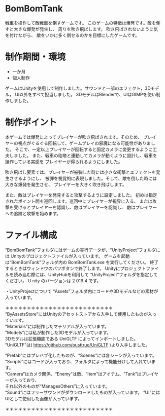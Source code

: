 # BomBomTank
戦車を操作して敵戦車を倒すゲームです。
このゲームの特徴は爆発です。敵を倒すと大きな爆発が発生し、
周りを吹き飛ばします。 吹き飛ばされないように気を付けながら、
敵をいかに多く倒せるのかを目標にしたゲームです。

# 制作期間・環境
- 一か月
- 個人制作

ゲームはUnityを使用して制作しました。サウンドと一部のエフェクト，3Dモデル，
UI以外をすべて担当しました。
3DモデルはBlenderで、UIはGIMPを使い制作しました。

# 制作ポイント
本ゲームでは爆発によってプレイヤーが吹き飛ばされます。そのため、
プレイヤーの視点がぐるぐる回転して、ゲームプレイの邪魔になる可能性がありました。
そこで、一定以上プレイヤーが回転すると固定カメラに変更するように工夫しました。
また、戦車の砲塔と連動してカメラが動くように設計し、戦車を操作している実感を
プレイヤーが得られるようにしました。

吹き飛ばし要素では、プレイヤーが被弾した時には小さな衝撃とエフェクトを発生させるようにし、
被弾を視覚的に表現しました。そして、敵を倒した時には大きな爆発を発生させ、
プレイヤーを大きく吹き飛ばします。

また、敵はプレイヤーを発見すると攻撃するように設定しました。
初めは指定されたポイント間を巡回します。巡回中にプレイヤーが視界に入る、
または攻撃を受けるとプレイヤーを認識し、敵はプレイヤーを認識し、
敵はプレイヤーへの追跡と攻撃を始めます。

# ファイル構成
“BomBomTank”フォルダにはゲームの実行データが、“UnityProject”フォルダには
Unityのプロジェクトファイルが入っています。
ゲームを起動は“BomBomTank”フォルダ内の BomBomTank.exe を実行してください。
終了するときはウィンドウのバツボタンで終了します。
Unityにプロジェクトファイルを読み込む際には、UnityHubを利用して
“UnityProject”フォルダを指定してください。
U nity のバージョンは 2 019.4 です。

・UnityProjectについて
“Assets”フォルダ内にコードや3Dモデルなどの素材が入っています。

＊＊＊＊＊＊＊＊＊＊＊＊＊＊＊＊＊＊＊＊＊＊＊＊＊  
“ByAssetsStore”にはUnityのアセットストアから入手して使用したものが入っています。  
“Materials”には制作したマテリアルが入っています。  
“Models”には私が制作した3Dモデルが入っています。  
3Dモデルは拡張機能である UniGLTF によってインポートしました。  
“UniGLTF”は( https://github.com/ousttrue/UniGLTF )より入手しました。  

“Prefab”にはプレハブ化したものが、“Scenes”には各シーンが入っています。  
“Scripts”にはコードが入っており、フォルダによって機能分けして入れています。  
“Camera”はカメラ関係、“Enemy”は敵、“Item”はアイテム、“Tank”はプレイヤーが入っており、  
それ以外のものが“ManagesOthers”に入っています。  
“Sound”にはフリーサウンドがダウンロードしたものが入っています。
“UI”にはUIとして使用した画像が入っています。

＊＊＊＊＊＊＊＊＊＊＊＊＊＊＊＊＊＊＊＊＊＊＊＊＊